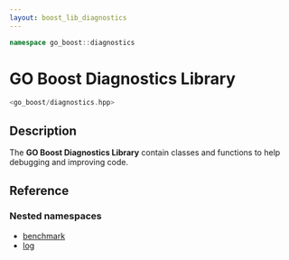 ```yaml
---
layout: boost_lib_diagnostics
---
```


```c++
namespace go_boost::diagnostics
```

# GO Boost Diagnostics Library

```c++
<go_boost/diagnostics.hpp>
```

## Description

The **GO Boost Diagnostics Library** contain classes and functions
to help debugging and improving code.

## Reference

### Nested namespaces

* [benchmark](./benchmark/benchmark.html)
* [log](./log/log.html)
